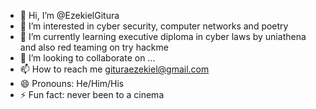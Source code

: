 - 👋 Hi, I’m @EzekielGitura
- 👀 I’m interested in cyber security, computer networks and poetry
- 🌱 I’m currently learning executive diploma in cyber laws by uniathena and also red teaming on try hackme
- 💞️ I’m looking to collaborate on ...
- 📫 How to reach me gituraezekiel@gmail.com
- 😄 Pronouns: He/Him/His
- ⚡ Fun fact: never been to a cinema

<!---
EzekielGitura/EzekielGitura is a ✨ special ✨ repository because its `README.md` (this file) appears on your GitHub profile.
You can click the Preview link to take a look at your changes.
--->
